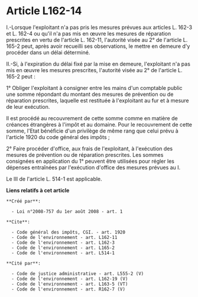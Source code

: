 # Article L162-14

I.-Lorsque l'exploitant n'a pas pris les mesures prévues aux articles L. 162-3 et L. 162-4 ou qu'il n'a pas mis en œuvre les
mesures de réparation prescrites en vertu de l'article L. 162-11, l'autorité visée au 2° de l'article L. 165-2 peut, après
avoir recueilli ses observations, le mettre en demeure d'y procéder dans un délai déterminé. 

II.-Si, à l'expiration du délai fixé par la mise en demeure, l'exploitant n'a pas mis en œuvre les mesures prescrites,
l'autorité visée au 2° de l'article L. 165-2 peut : 

1° Obliger l'exploitant à consigner entre les mains d'un comptable public une somme répondant du montant des mesures de
prévention ou de réparation prescrites, laquelle est restituée à l'exploitant au fur et à mesure de leur exécution. 

Il est procédé au recouvrement de cette somme comme en matière de créances étrangères à l'impôt et au domaine. Pour le
recouvrement de cette somme, l'Etat bénéficie d'un privilège de même rang que celui prévu à l'article 1920 du code général
des impôts ; 

2° Faire procéder d'office, aux frais de l'exploitant, à l'exécution des mesures de prévention ou de réparation prescrites.
Les sommes consignées en application du 1° peuvent être utilisées pour régler les dépenses entraînées par l'exécution
d'office des mesures prévues au I. 

Le III de l'article L. 514-1 est applicable.

**Liens relatifs à cet article**

	**Créé par**:

	  - Loi n°2008-757 du 1er août 2008 - art. 1

	**Cite**:

	  - Code général des impôts, CGI. - art. 1920
	  - Code de l'environnement - art. L162-11
	  - Code de l'environnement - art. L162-3
	  - Code de l'environnement - art. L165-2
	  - Code de l'environnement - art. L514-1

	**Cité par**:

	  - Code de justice administrative - art. L555-2 (V)
	  - Code de l'environnement - art. L162-19 (V)
	  - Code de l'environnement - art. L163-5 (VT)
	  - Code de l'environnement - art. R162-7 (V)
